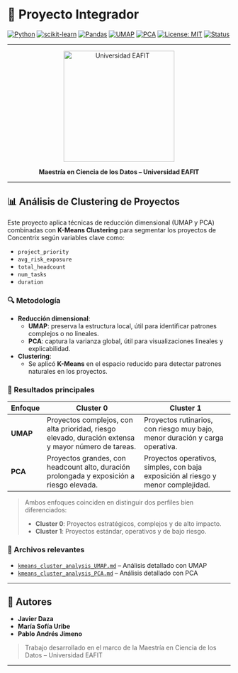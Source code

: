 # 🔬 Proyecto Integrador

[![Python](https://img.shields.io/badge/Python-3.10-blue?logo=python)](https://www.python.org/)
[![scikit-learn](https://img.shields.io/badge/scikit--learn-1.3.2-orange?logo=scikit-learn)](https://scikit-learn.org/)
[![Pandas](https://img.shields.io/badge/pandas-2.2.1-blue?logo=pandas)](https://pandas.pydata.org/)
[![UMAP](https://img.shields.io/badge/UMAP-0.5.4-purple?logo=python)](https://umap-learn.readthedocs.io/)
[![PCA](https://img.shields.io/badge/PCA-built--in-lightgrey?logo=python)](https://scikit-learn.org/stable/modules/generated/sklearn.decomposition.PCA.html)
[![License: MIT](https://img.shields.io/badge/License-MIT-yellow.svg)](https://opensource.org/licenses/MIT)
[![Status](https://img.shields.io/badge/status-active-success)]()

---

<p align="center">
  <img src="https://upload.wikimedia.org/wikipedia/commons/thumb/d/d0/Logo_EAFIT.svg/2560px-Logo_EAFIT.svg.png" alt="Universidad EAFIT" width="250"/>
</p>

<p align="center"><strong>Maestría en Ciencia de los Datos – Universidad EAFIT</strong></p>

---

## 📊 Análisis de Clustering de Proyectos

Este proyecto aplica técnicas de reducción dimensional (UMAP y PCA) combinadas con **K-Means Clustering** para segmentar los proyectos de Concentrix según variables clave como:

-   `project_priority`
-   `avg_risk_exposure`
-   `total_headcount`
-   `num_tasks`
-   `duration`

### 🔍 Metodología

-   **Reducción dimensional**:
    -   **UMAP**: preserva la estructura local, útil para identificar patrones complejos o no lineales.
    -   **PCA**: captura la varianza global, útil para visualizaciones lineales y explicabilidad.
-   **Clustering**:
    -   Se aplicó **K-Means** en el espacio reducido para detectar patrones naturales en los proyectos.

### 📌 Resultados principales

| Enfoque  | Cluster 0                                                                                           | Cluster 1                                                                         |
| -------- | --------------------------------------------------------------------------------------------------- | --------------------------------------------------------------------------------- |
| **UMAP** | Proyectos complejos, con alta prioridad, riesgo elevado, duración extensa y mayor número de tareas. | Proyectos rutinarios, con riesgo muy bajo, menor duración y carga operativa.      |
| **PCA**  | Proyectos grandes, con headcount alto, duración prolongada y exposición a riesgo elevada.           | Proyectos operativos, simples, con baja exposición al riesgo y menor complejidad. |

> Ambos enfoques coinciden en distinguir dos perfiles bien diferenciados:
>
> -   **Cluster 0**: Proyectos estratégicos, complejos y de alto impacto.
> -   **Cluster 1**: Proyectos estándar, operativos y de bajo riesgo.

### 📁 Archivos relevantes

-   [`kmeans_cluster_analysis_UMAP.md`](./docs/UMAP.md) – Análisis detallado con UMAP
-   [`kmeans_cluster_analysis_PCA.md`](./docs.PCA.md) – Análisis detallado con PCA

---

## 👥 Autores

-   **Javier Daza**
-   **María Sofía Uribe**
-   **Pablo Andrés Jimeno**

> Trabajo desarrollado en el marco de la Maestría en Ciencia de los Datos – Universidad EAFIT

---

